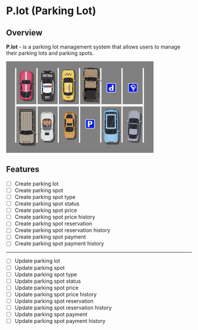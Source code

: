 # P.lot (Parking Lot)
## Overview
**P.lot** - is a parking lot management system that allows users to manage their parking lots and parking spots.

<img src="images/plot1.png" width="400" alt=""/>

## Features
- [ ] Create parking lot
- [ ] Create parking spot
- [ ] Create parking spot type
- [ ] Create parking spot status
- [ ] Create parking spot price
- [ ] Create parking spot price history
- [ ] Create parking spot reservation
- [ ] Create parking spot reservation history
- [ ] Create parking spot payment
- [ ] Create parking spot payment history

---

- [ ] Update parking lot
- [ ] Update parking spot
- [ ] Update parking spot type
- [ ] Update parking spot status
- [ ] Update parking spot price
- [ ] Update parking spot price history
- [ ] Update parking spot reservation
- [ ] Update parking spot reservation history
- [ ] Update parking spot payment
- [ ] Update parking spot payment history